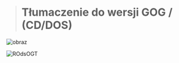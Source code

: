 > # Tłumaczenie do wersji GOG / (CD/DOS)

![obraz](https://github.com/60plus/TLUMACZENIA_SCUMM_VM/assets/73450566/99e09dbd-96f7-476e-b734-e6f90ef0b616)

![ROdsOGT](https://github.com/60plus/TLUMACZENIA_SCUMM_VM/assets/73450566/ac1358aa-41bb-4a09-8a12-f00e509b31f6)


